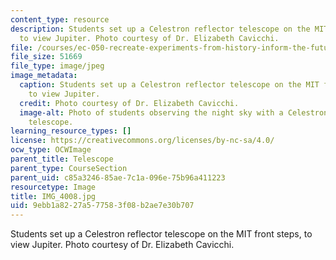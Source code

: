 ```yaml
---
content_type: resource
description: Students set up a Celestron reflector telescope on the MIT front steps,
  to view Jupiter. Photo courtesy of Dr. Elizabeth Cavicchi.
file: /courses/ec-050-recreate-experiments-from-history-inform-the-future-from-the-past-galileo-january-iap-2010/9ebb1a8227a577583f08b2ae7e30b707_IMG_4008.jpg
file_size: 51669
file_type: image/jpeg
image_metadata:
  caption: Students set up a Celestron reflector telescope on the MIT front steps,
    to view Jupiter.
  credit: Photo courtesy of Dr. Elizabeth Cavicchi.
  image-alt: Photo of students observing the night sky with a Celestron reflector
    telescope.
learning_resource_types: []
license: https://creativecommons.org/licenses/by-nc-sa/4.0/
ocw_type: OCWImage
parent_title: Telescope
parent_type: CourseSection
parent_uid: c85a3246-85ae-7c1a-096e-75b96a411223
resourcetype: Image
title: IMG_4008.jpg
uid: 9ebb1a82-27a5-7758-3f08-b2ae7e30b707
---
```

Students set up a Celestron reflector telescope on the MIT front steps, to view Jupiter. Photo courtesy of Dr. Elizabeth Cavicchi.